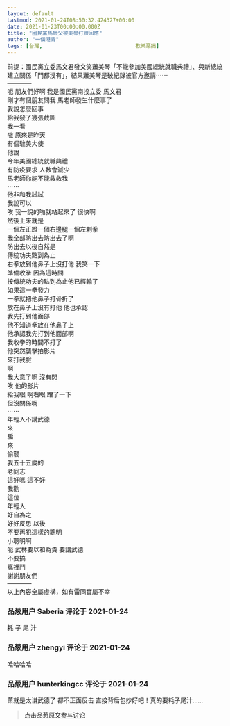 ```yaml
---
layout: default
Lastmod: 2021-01-24T08:50:32.424327+00:00
date: 2021-01-23T00:00:00.000Z
title: "國民黨馬師父被美琴打臉回應"
author: "一個港青"
tags: [台灣,								歡樂惡搞]
---
```


前提：國民黨立委馬文君發文笑蕭美琴「不能參加美國總統就職典禮」、與新總統建立關係「門都沒有」，結果蕭美琴是破紀錄被官方邀請⋯⋯  
————  
呃 朋友們好啊 我是國民黨南投立委 馬文君  
剛才有個朋友問我 馬老師發生什麼事了  
我說怎麼回事  
給我發了幾張截圖  
我一看  
嗷 原來是昨天  
有個駐美大使  
他說  
今年美國總統就職典禮  
有防疫要求 人數會減少  
馬老師你能不能救救我  
⋯⋯  
他非和我試試  
我說可以  
唉 我一說的啪就站起來了 很快啊  
然後上來就是  
一個左正蹬一個右邊腿一個左刺拳  
我全部防出去防出去了啊  
防出去以後自然是  
傳統功夫點到為止  
右拳放到他鼻子上沒打他 我笑一下  
準備收拳 因為這時間  
按傳統功夫的點到為止他已經輸了  
如果這一拳發力  
一拳就把他鼻子打骨折了  
放在鼻子上沒有打他 他也承認  
我先打到他面部  
他不知道拳放在他鼻子上  
他承認我先打到他面部啊  
我收拳的時間不打了  
他突然襲擊拍影片  
來打我臉  
啊  
我大意了啊 沒有閃  
唉 他的影片  
給我眼 啊右眼 蹭了一下  
但沒關係啊  
⋯⋯  
年輕人不講武德  
來  
騙  
來  
偷襲  
我五十五歲的  
老同志  
這好嗎 這不好  
我勸  
這位  
年輕人  
好自為之  
好好反思 以後  
不要再犯這樣的聰明  
小聰明啊  
呃 武林要以和為貴 要講武德  
不要搞  
窩裡鬥  
謝謝朋友們  
————  
以上內容全屬虛構，如有雷同實屬不幸

            
### 品葱用户 **Saberia** 评论于 2021-01-24
        
耗 子 尾 汁
        


            
### 品葱用户 **zhengyi** 评论于 2021-01-24
        
哈哈哈哈
        


            
### 品葱用户 **hunterkingcc** 评论于 2021-01-24
        
萧就是太讲武德了 都不正面反击 直接背后包抄好吧！真的要耗子尾汁......
        






> [点击品葱原文参与讨论](https://pincong.rocks/article/28863)

